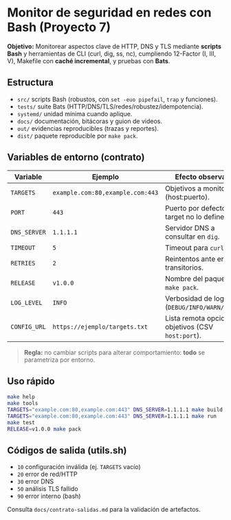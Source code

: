 # Monitor de seguridad en redes con Bash (Proyecto 7)

**Objetivo:** Monitorear aspectos clave de HTTP, DNS y TLS mediante **scripts Bash** y herramientas de CLI (curl, dig, ss, nc), cumpliendo 12-Factor (I, III, V), Makefile con **caché incremental**, y pruebas con **Bats**.

## Estructura
- `src/` scripts Bash (robustos, con `set -euo pipefail`, `trap` y funciones).
- `tests/` suite Bats (HTTP/DNS/TLS/redes/robustez/idempotencia).
- `systemd/` unidad mínima cuando aplique.
- `docs/` documentación, bitácoras y guion de videos.
- `out/` evidencias reproducibles (trazas y reportes).
- `dist/` paquete reproducible por `make pack`.

## Variables de entorno (contrato)
| Variable     | Ejemplo                                  | Efecto observable |
|--------------|-------------------------------------------|-------------------|
| `TARGETS`    | `example.com:80,example.com:443`          | Objetivos a monitorear (host:puerto). |
| `PORT`       | `443`                                     | Puerto por defecto si un target no lo define. |
| `DNS_SERVER` | `1.1.1.1`                                 | Servidor DNS a consultar en `dig`. |
| `TIMEOUT`    | `5`                                       | Timeout para `curl`/`dig`. |
| `RETRIES`    | `2`                                       | Reintentos ante errores transitorios. |
| `RELEASE`    | `v1.0.0`                                  | Nombre del paquete en `make pack`. |
| `LOG_LEVEL`  | `INFO`                                    | Verbosidad de logging (`DEBUG/INFO/WARN/ERROR`). |
| `CONFIG_URL` | `https://ejemplo/targets.txt`             | Lista remota opcional de objetivos (CSV `host:port`). |

> **Regla:** no cambiar scripts para alterar comportamiento: **todo** se parametriza por entorno.

## Uso rápido
```bash
make help
make tools
TARGETS="example.com:80,example.com:443" DNS_SERVER=1.1.1.1 make build
TARGETS="example.com:80,example.com:443" DNS_SERVER=1.1.1.1 make run
make test
RELEASE=v1.0.0 make pack
```

## Códigos de salida (utils.sh)
- `10` configuración inválida (ej. `TARGETS` vacío)
- `20` error de red/HTTP
- `30` error DNS
- `50` análisis TLS fallido
- `90` error interno (bash)

Consulta `docs/contrato-salidas.md` para la validación de artefactos.